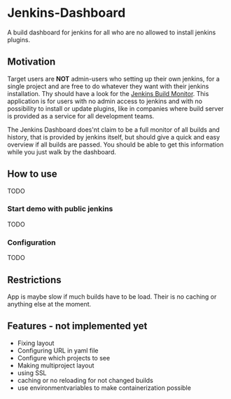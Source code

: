 # Jenkins-Dashboard
A build dashboard for jenkins for all who are no allowed to install jenkins plugins.

## Motivation
Target users are **NOT** admin-users who setting up their own jenkins, for a single project and are free to do whatever they want with their jenkins installation. Thy should have a look for the [Jenkins Build Monitor](https://github.com/jan-molak/jenkins-build-monitor-plugin/).
This application is for users with no admin access to jenkins and with no possibility to install or update plugins, like in companies where build server is provided as a service for all development teams.

The Jenkins Dashboard does'nt claim to be a full monitor of all builds and history, that is provided by jenkins itself, but should give a quick and easy overview if all builds are passed. You should be able to get this information while you just walk by the dashboard.

## How to use
TODO

### Start demo with public jenkins
TODO

### Configuration
TODO

## Restrictions
App is maybe slow if much builds have to be load. Their is no caching or anything else at the moment.

## Features - not implemented yet

- Fixing layout
- Configuring URL in yaml file
- Configure which projects to see
- Making multiproject layout
- using SSL
- caching or no reloading for not changed builds
- use environmentvariables to make containerization possible

